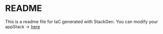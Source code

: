 # README
This is a readme file for IaC generated with StackGen.
You can modify your appStack -> [here](http://main.dev.stackgen.com/appstacks/76499cd2-9a14-4181-8304-5f45c2496748)
